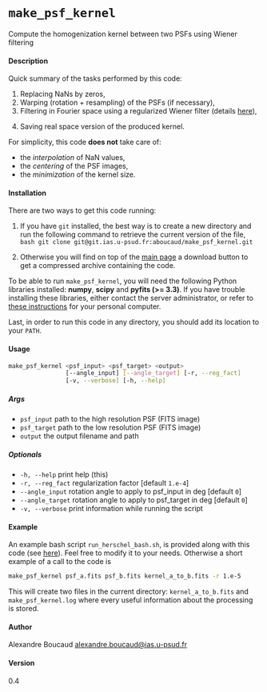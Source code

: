 `make_psf_kernel`
================

Compute the homogenization kernel between two PSFs using Wiener filtering

#### Description

Quick summary of the tasks performed by this code:

  1. Replacing NaNs by zeros,
  2. Warping (rotation + resampling) of the PSFs (if necessary),
  3. Filtering in Fourier space using a regularized Wiener filter (details [here](method.md)),
  <!-- 4. Saving real and Fourier space versions of the produced kernel. -->
  4. Saving real space version of the produced kernel.

For simplicity, this code **does not** take care of:
  - the _interpolation_ of NaN values,
  - the _centering_ of the PSF images,
  - the _minimization_ of the kernel size.

#### Installation

There are two ways to get this code running:

  1. If you have `git` installed, the best way is to create a new directory and run the following command to retrieve the current version of the file,
    ```bash
    git clone git@git.ias.u-psud.fr:aboucaud/make_psf_kernel.git
    ```

  2. Otherwise you will find on top of the [main page](https://git.ias.u-psud.fr/aboucaud/make_psf_kernel) a download button to get a compressed archive containing the code.

To be able to run `make_psf_kernel`, you will need the following Python libraries installed: **numpy**, **scipy** and **pyfits (>= 3.3)**. If you have trouble installing these libraries, either contact the server administrator, or refer to [these instructions](https://git.ias.u-psud.fr/abeelen/python-notebook/blob/master/PythonInstall.md) for your personal computer.

Last, in order to run this code in any directory, you should add its location to your `PATH`.

#### Usage

```bash
make_psf_kernel <psf_input> <psf_target> <output>
                [--angle_input] [--angle_target] [-r, --reg_fact]
                [-v, --verbose] [-h, --help]
```

##### Args
- `psf_input`           path to the high resolution PSF (FITS image)
- `psf_target`          path to the low resolution PSF (FITS image)
- `output`              the output filename and path

##### Optionals
- `-h, --help`          print help (this)
- `-r, --reg_fact`      regularization factor [default `1.e-4`]
- `--angle_input`       rotation angle to apply to psf_input in deg [default `0`]
- `--angle_target`      rotation angle to apply to psf_target in deg [default `0`]
- `-v, --verbose`       print information while running the script

#### Example

An example bash script `run_herschel_bash.sh`, is provided along with this code (see [here](run_herschel_bash.sh)). Feel free to modify it to your needs.
Otherwise a short example of a call to the code is
```bash
make_psf_kernel psf_a.fits psf_b.fits kernel_a_to_b.fits -r 1.e-5
```
<!-- This will create two files in the current directory: `kernel_a_to_b.fits` and `kernel_a_to_b_dft.fits`. -->
This will create two files in the current directory: `kernel_a_to_b.fits` and `make_psf_kernel.log` where every useful information about the processing is stored.

#### Author
  Alexandre Boucaud <alexandre.boucaud@ias.u-psud.fr>

#### Version
  0.4
